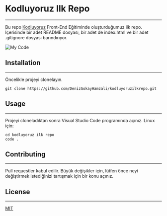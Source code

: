 # Kodluyoruz Ilk Repo
---
Bu repo [Kodluyoruz](www.kodluyoruz.org) Front-End Eğitiminde oluşturduğumuz ilk repo. İçerisinde bir adet README dosyası, bir adet de index.html ve bir adet .gitignore dosyası barındırıyor.

![My Code](img/project.png)

## Installation
***
Öncelikle projeyi clonelayın. 

`git clone https://github.com/DenizGokayHamzali/kodluyoruzilkrepo.git`

## Usage
---
Projeyi cloneladıktan sonra Visual Studio Code programında açınız.
Linux için:
``` 
cd kodluyoruz ilk repo 
code .
```

## Contributing 
***
Pull requestler kabul edilir. Büyük değişikler için, lütfen önce neyi değiştirmek istediğinizi tartışmak için bir konu açınız.

## License 
---
[MIT](choosealicense.com/licenses/mit/)


